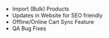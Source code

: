 - Import (Bulk) Products
- ⁠Updates in Website for SEO friendly
- ⁠Offline/Online Cart Sync Feature
- ⁠QA Bug Fixes
